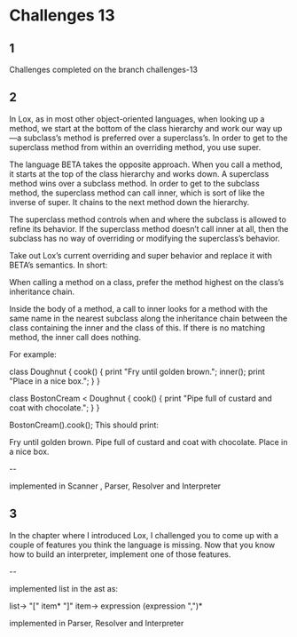 # Challenges 13

## 1

Challenges completed on the branch challenges-13

## 2

In Lox, as in most other object-oriented languages, when looking up a method, we start at the bottom of the class hierarchy and work our way up—a subclass’s method is preferred over a superclass’s. In order to get to the superclass method from within an overriding method, you use super.

The language BETA takes the opposite approach. When you call a method, it starts at the top of the class hierarchy and works down. A superclass method wins over a subclass method. In order to get to the subclass method, the superclass method can call inner, which is sort of like the inverse of super. It chains to the next method down the hierarchy.

The superclass method controls when and where the subclass is allowed to refine its behavior. If the superclass method doesn’t call inner at all, then the subclass has no way of overriding or modifying the superclass’s behavior.

Take out Lox’s current overriding and super behavior and replace it with BETA’s semantics. In short:

When calling a method on a class, prefer the method highest on the class’s inheritance chain.

Inside the body of a method, a call to inner looks for a method with the same name in the nearest subclass along the inheritance chain between the class containing the inner and the class of this. If there is no matching method, the inner call does nothing.

For example:

class Doughnut {
cook() {
print "Fry until golden brown.";
inner();
print "Place in a nice box.";
}
}

class BostonCream < Doughnut {
cook() {
print "Pipe full of custard and coat with chocolate.";
}
}

BostonCream().cook();
This should print:

Fry until golden brown.
Pipe full of custard and coat with chocolate.
Place in a nice box.

--

implemented in Scanner , Parser, Resolver and Interpreter

## 3

In the chapter where I introduced Lox, I challenged you to come up with a couple of features you think the language is missing. 
Now that you know how to build an interpreter, implement one of those features.

--

implemented list in the ast as: 

list-> "[" item* "]"
item-> expression (expression ",")*

implemented in Parser, Resolver and Interpreter
